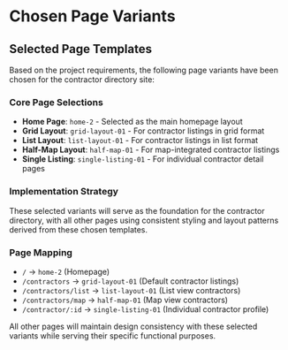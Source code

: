# Chosen Page Variants

## Selected Page Templates

Based on the project requirements, the following page variants have been chosen for the contractor directory site:

### Core Page Selections
- **Home Page**: `home-2` - Selected as the main homepage layout
- **Grid Layout**: `grid-layout-01` - For contractor listings in grid format
- **List Layout**: `list-layout-01` - For contractor listings in list format  
- **Half-Map Layout**: `half-map-01` - For map-integrated contractor listings
- **Single Listing**: `single-listing-01` - For individual contractor detail pages

### Implementation Strategy
These selected variants will serve as the foundation for the contractor directory, with all other pages using consistent styling and layout patterns derived from these chosen templates.

### Page Mapping
- `/` → `home-2` (Homepage)
- `/contractors` → `grid-layout-01` (Default contractor listings)
- `/contractors/list` → `list-layout-01` (List view contractors)
- `/contractors/map` → `half-map-01` (Map view contractors)
- `/contractor/:id` → `single-listing-01` (Individual contractor profile)

All other pages will maintain design consistency with these selected variants while serving their specific functional purposes.